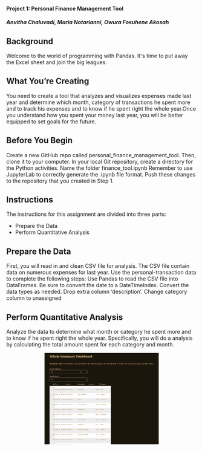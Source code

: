 #### Project 1: Personal Finance Management Tool
##### Anvitha Chaluvadi, Maria Notarianni, Owura Fosuhene Akosah

## Background

Welcome to the world of programming with Pandas. It's time to put away the Excel sheet and join the big leagues. 

## What You’re Creating

You need to create a tool  that analyzes and visualizes expenses made last year and determine which month, category of transactions he spent more and to track his expenses and to know if he spent right the whole year.Once you understand how you spent your money last year, you will be better equipped to set goals for the future.

## Before You Begin

Create a new GitHub repo called personal_finance_management_tool. Then, clone it to your computer.
In your local Git repository, create a directory for the Python activities. Name the folder finance_tool.ipynb
 Remember to use JupyterLab to correctly generate the .ipynb file format. 
Push these changes to the repository that you created in Step 1.

## Instructions
The instructions for this assignment are divided into three parts:
* Prepare the Data
* Perform Quantitative Analysis

## Prepare the Data

First, you will read in and clean CSV file for analysis. The CSV file contain data on numerous expenses for last year. Use the personal-transaction data to complete the following steps:
Use Pandas to read the CSV file into DataFrames. Be sure to convert the date to a DateTimeIndex.
Convert the data types as needed.
Drop extra column ‘description’.
Change category column to unassigned 

## Perform Quantitative Analysis
Analyze the data to determine what month or category he spent more and to know if he spent right the whole year. Specifically, you will do a analysis by calculating the total amount spent for each category and month.

<p align="center">
<img src = Images/WholeSummaryDashboard.gif width =60% height 30%=/>
</p>
